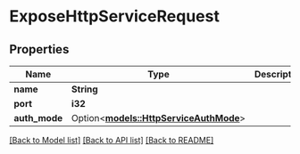 # ExposeHttpServiceRequest

## Properties

Name | Type | Description | Notes
------------ | ------------- | ------------- | -------------
**name** | **String** |  | 
**port** | **i32** |  | 
**auth_mode** | Option<[**models::HttpServiceAuthMode**](HttpServiceAuthMode.md)> |  | [optional]

[[Back to Model list]](../README.md#documentation-for-models) [[Back to API list]](../README.md#documentation-for-api-endpoints) [[Back to README]](../README.md)


